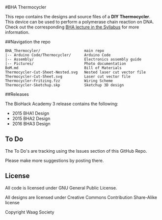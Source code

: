 #BHA Thermocycler

This repo contains the designs and source files of a **DIY Thermocycler**. This device can be used to perform a polymerase chain reaction on DNA. Check out the corresponding [BHA lecture in the Syllabus](http://biohackacademy.github.io) for more information.

##Navigation the repo

 	BHA_Thermocyler/					main repo
 	|-- Arduino Code/Thermocycler/		Arduino Code
 	|-- Assembly/						Electronics assembly guide
 	|-- Pictures/						Photo documentation
 	BoM.md								Bill of Materials
 	Thermocycler-Cut-Sheet-Nested.svg	Nested laser cut vector file
 	Thermocycler-Cut-Sheet.svg			Laser cut vector file
 	Thermocycler-Fritzing.fzz			Wiring Scheme
 	Thermocycler-Sketchup.skp			Sketchup 3D design
 	
##Releases

The BioHack Academy 3 release contains the following:

* 2015 BHA1 Design
* 2015 BHA2 Design
* 2016 BHA3 Design

## To Do

The To Do's are tracking using the Issues section of this GitHub Repo.

Please make more suggestions by posting there.

## License

All code is licensed under GNU General Public License.

All designs are licensed under Creative Commons Contribution Share-Alike license

Copyright Waag Society